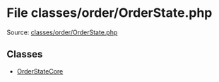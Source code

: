 File classes/order/OrderState.php
=========

Source: [classes/order/OrderState.php](https://github.com/PrestaShop/PrestaShop/blob/1.6.0.3/classes/order/OrderState.php)


Classes
-------

* [OrderStateCore](class.OrderStateCore.md)

